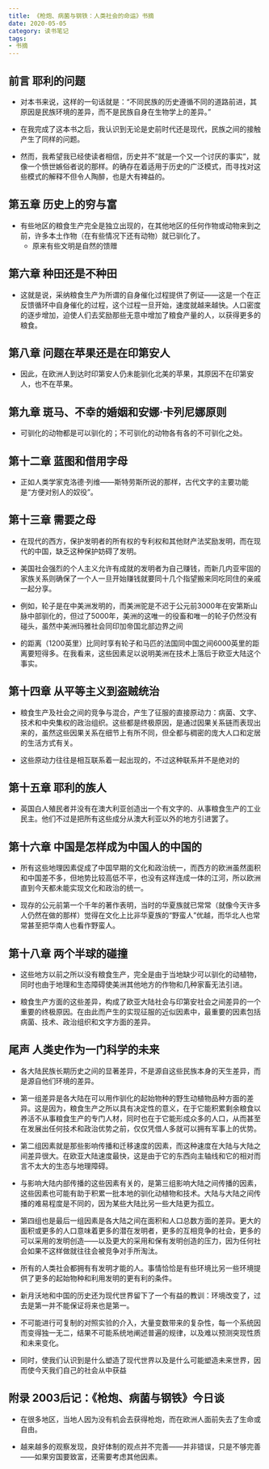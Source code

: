 ```yaml
---
title: 《枪炮、病菌与钢铁：人类社会的命运》书摘
date: 2020-05-05
category: 读书笔记
tags: 
- 书摘
---
```


## 前言 耶利的问题

- 对本书来说，这样的一句话就是：“不同民族的历史遵循不同的道路前进，其原因是民族环境的差异，而不是民族自身在生物学上的差异。”

- 在我完成了这本书之后，我认识到无论是史前时代还是现代，民族之间的接触产生了同样的问题。

- 然而，我希望我已经使读者相信，历史并不“就是一个又一个讨厌的事实”，就像一个愤世嫉俗者说的那样。的确存在着适用于历史的广泛模式，而寻找对这些模式的解释不但令人陶醉，也是大有裨益的。

## 第五章 历史上的穷与富

- 有些地区的粮食生产完全是独立出现的，在其他地区的任何作物或动物来到之前，许多本土作物（在有些情况下还有动物）就已驯化了。
    * 原来有些文明是自然的馈赠

## 第六章 种田还是不种田

- 这就是说，采纳粮食生产为所谓的自身催化过程提供了例证——这是一个在正反馈循环中自身催化的过程，这个过程一旦开始，速度就越来越快。人口密度的逐步增加，迫使人们去奖励那些无意中增加了粮食产量的人，以获得更多的粮食。

## 第八章 问题在苹果还是在印第安人

- 因此，在欧洲人到达时印第安人仍未能驯化北美的苹果，其原因不在印第安人，也不在苹果。

## 第九章 斑马、不幸的婚姻和安娜·卡列尼娜原则

- 可驯化的动物都是可以驯化的；不可驯化的动物各有各的不可驯化之处。

## 第十二章 蓝图和借用字母

- 正如人类学家克洛德·列维——斯特劳斯所说的那样，古代文字的主要功能是“方便对别人的奴役”。

## 第十三章 需要之母

- 在现代的西方，保护发明者的所有权的专利权和其他财产法奖励发明，而在现代的中国，缺乏这种保护妨碍了发明。

- 美国社会强烈的个人主义允许有成就的发明者为自己赚钱，而新几内亚牢固的家族关系则确保了一个人一旦开始赚钱就要同十几个指望搬来同吃同住的亲戚一起分享。

- 例如，轮子是在中美洲发明的，而美洲驼是不迟于公元前3000年在安第斯山脉中部驯化的，但过了5000年，美洲的这唯一的役畜和唯一的轮子仍然没有碰头，虽然中美洲玛雅社会同印加帝国北部边界之间

- 的距离（1200英里）比同时享有轮子和马匹的法国同中国之间6000英里的距离要短得多。在我看来，这些因素足以说明美洲在技术上落后于欧亚大陆这个事实。

## 第十四章 从平等主义到盗贼统治

- 粮食生产及社会之间的竞争与混合，产生了征服的直接原动力：病菌、文字、技术和中央集权的政治组织。这些都是终极原因，是通过因果关系链而表现出来的，虽然这些因果关系在细节上有所不同，但全都与稠密的庞大人口和定居的生活方式有关。

- 这些原动力往往是相互联系着一起出现的，不过这种联系并不是绝对的

## 第十五章 耶利的族人

- 英国白人殖民者并没有在澳大利亚创造出一个有文字的、从事粮食生产的工业民主。他们不过是把所有这些成分从澳大利亚以外的地方引进罢了。

## 第十六章 中国是怎样成为中国人的中国的

- 所有这些地理因素促成了中国早期的文化和政治统一，而西方的欧洲虽然面积和中国差不多，但地势比较高低不平，也没有这样连成一体的江河，所以欧洲直到今天都未能实现文化和政治的统一。

- 现存的公元前第一个千年的著作表明，当时的华夏族就已常常（就像今天许多人仍然在做的那样）觉得在文化上比非华夏族的“野蛮人”优越，而华北人也常常甚至把华南人也看作野蛮人。

## 第十八章 两个半球的碰撞

- 这些地方以前之所以没有粮食生产，完全是由于当地缺少可以驯化的动植物，同时也由于地理和生态障碍使美洲其他地方的作物和几种家畜无法引进。

- 粮食生产方面的这些差异，构成了欧亚大陆社会与印第安社会之间差异的一个重要的终极原因。在由此而产生的实现征服的近似因素中，最重要的因素包括病菌、技术、政治组织和文字方面的差异。

## 尾声 人类史作为一门科学的未来

- 各大陆民族长期历史之间的显著差异，不是源自这些民族本身的天生差异，而是源自他们环境的差异。

- 第一组差异是各大陆在可以用作驯化的起始物种的野生动植物品种方面的差异。这是因为，粮食生产之所以具有决定性的意义，在于它能积累剩余粮食以养活不从事粮食生产的专门人材，同时也在于它能形成众多的人口，从而甚至在发展出任何技术和政治优势之前，仅仅凭借人多就可以拥有军事上的优势。

- 第二组因素就是那些影响传播和迁移速度的因素，而这种速度在大陆与大陆之间差异很大。在欧亚大陆速度最快，这是由于它的东西向主轴线和它的相对而言不太大的生态与地理障碍。

- 与影响大陆内部传播的这些因素有关的，是第三组影响大陆之间传播的因素，这些因素也可能有助于积累一批本地的驯化动植物和技术。大陆与大陆之间传播的难易程度是不同的，因为某些大陆比另一些大陆更为孤立。

- 第四组也是最后一组因素是各大陆之间在面积和人口总数方面的差异。更大的面积或更多的人口意味着更多的潜在发明者，更多的互相竞争的社会，更多的可以采用的发明创造——以及更大的采用和保有发明创造的压力，因为任何社会如果不这样做就往往会被竞争对手所淘汰。

- 所有的人类社会都拥有有发明才能的人。事情恰恰是有些环境比另一些环境提供了更多的起始物种和利用发明的更有利的条件。

- 新月沃地和中国的历史还为现代世界留下了一个有益的教训：环境改变了，过去是第一并不能保证将来也是第一。

- 不可能进行可复制的对照实验的介入，大量变数带来的复杂性，每一个系统因而变得独一无二，结果不可能系统地阐述普遍的规律，以及难以预测突现性质和未来变化。

- 同时，使我们认识到是什么塑造了现代世界以及是什么可能塑造未来世界，因而使今天我们自己的社会从中获益

## 附录 2003后记：《枪炮、病菌与钢铁》今日谈

- 在很多地区，当地人因为没有机会去获得枪炮，而在欧洲人面前失去了生命或自由。

- 越来越多的观察发现，良好体制的观点并不完善——并非错误，只是不够完善——如果穷国要致富，还需要考虑其他因素。